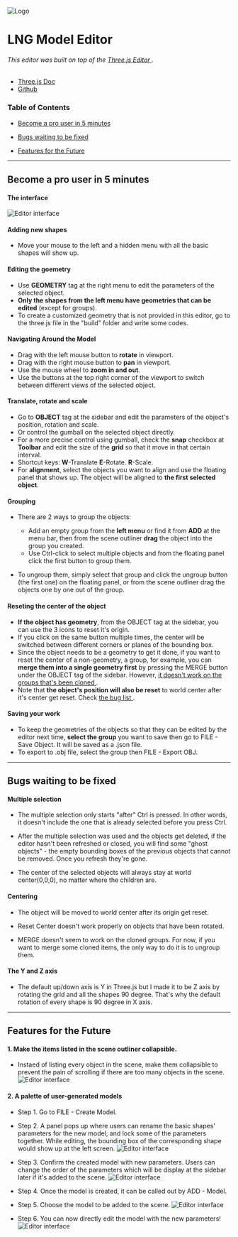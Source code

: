 ![Logo](https://github.com/ni647pei/model-editor/editor/images/logo/favicons/android-chrome-192x192.png)

# LNG Model Editor

###### This editor was built on top of the [ Three.js Editor ](https://threejs.org/editor/). 

* [ Three.js Doc ](https://threejs.org/docs/)
* [ Github ](https://github.com/mrdoob/three.js)

### Table of Contents
- [ Become a pro user in 5 minutes ](#become-a-pro-user-in-5-minutes)

- [ Bugs waiting to be fixed ](#bugs-waiting-to-be-fixed)

- [ Features for the Future ](#features-for-the-future)

***

## Become a pro user in 5 minutes 

#### The interface 
![Editor interface](https://bytebucket.org/woodsideproject/3dmodeleditor/raw/aeb28b8aeb1f30cbc3a2aac7c1bfb200592a1769/screen.jpg?token=048f5651e032860a4427017c1dbef05a71f51fb4)

#### Adding new shapes
* Move your mouse to the left and a hidden menu with all the basic shapes will show up. 

#### Editing the goemetry
* Use **GEOMETRY** tag at the right menu to edit the parameters of the selected object.
* **Only the shapes from the left menu have geometries that can be edited** (except for groups).
* To create a customized geometry that is not provided in this editor, go to the three.js file in the "build" folder and write some codes.

#### Navigating Around the Model 
* Drag with the left mouse button to **rotate** in viewport.
* Drag with the right mouse button to **pan** in viewport.
* Use the mouse wheel to **zoom in and out**.
* Use the buttons at the top right corner of the viewport to switch between different views of the selected object.

#### Translate, rotate and scale 
* Go to **OBJECT** tag at the sidebar and edit the parameters of the object's position, rotation and scale.
* Or control the gumball on the selected object directly. 
* For a more precise control using gumball, check the **snap** checkbox at **Toolbar** and edit the size of the **grid** so that it move in that certain interval.
* Shortcut keys: **W**-Translate  **E**-Rotate. **R**-Scale.
* For **alignment**, select the objects you want to align and use the floating panel that shows up. The object will be aligned to **the first selected object**.

#### Grouping 
* There are 2 ways to group the objects:  
    * Add an empty group from the **left menu** or find it from **ADD** at the menu bar, then from the scene outliner **drag** the object into the group you created.
    * Use Ctrl-click to select multiple objects and from the floating panel click the first button to group them.  

* To ungroup them, simply select that group and click the ungroup button (the first one) on the floating panel, or from the scene outliner drag the objects one by one out of the group.

#### Reseting the center of the object 
* **If the object has geometry**, from the OBJECT tag at the sidebar, you can use the 3 icons to reset it's origin.
* If you click on the same button multiple times, the center will be switched between different corners or planes of the bounding box.
* Since the object needs to be a geometry to get it done, if you want to reset the center of a non-geometry, a group, for example, you can **merge them into a single geometry first** by pressing the MERGE button under the OBJECT tag of the sidebar. However, [ it doesn't work on the groups that's been cloned ](https://bytebucket.org/woodsideproject/3dmodeleditor/overview#markdown-header-centering).
* Note that **the object's position will also be reset** to world center after it's center get reset. Check [ the bug list ](https://bytebucket.org/woodsideproject/3dmodeleditor/overview#markdown-header-multiple-selection).


#### Saving your work
* To keep the geometries of the objects so that they can be edited by the editor next time, **select the group** you want to save then go to FILE - Save Object. It will be saved as a .json file. 
* To export to .obj file, select the group then FILE - Export OBJ.

***
## Bugs waiting to be fixed

#### Multiple selection 
- The multiple selection only starts "after" Ctrl is pressed. In other words, it doesn't include the one that is already selected before you press Ctrl.

- After the multiple selection was used and the objects get deleted, if the editor hasn't been refreshed or closed, you will find some  "ghost objects" - the empty bounding boxes of the previous objects that cannot be removed. Once you refresh they're gone.

- The center of the selected objects will always stay at world center(0,0,0), no matter where the children are.


#### Centering 
- The object will be moved to world center after its origin get reset.

- Reset Center doesn't work properly on objects that have been rotated.

- MERGE doesn't seem to work on the cloned groups. For now, if you want to merge some cloned items, the only way to do it is to ungroup them.

#### The Y and Z axis
- The default up/down axis is Y in Three.js but I made it to be Z axis by rotating the grid and all the shapes 90 degree. That's why the default rotation of every shape is 90 degree in X axis.

***

## Features for the Future
#### 1. Make the items listed in the scene outliner collapsible. 
- Instaed of listing every object in the scene, make them collapsible to prevent the pain of scrolling if there are too many objects in the scene.
![Editor interface](https://bytebucket.org/woodsideproject/3dmodeleditor/raw/01f0401979b8949a1c7cebf951bc49a8ae37ab27/future/collapsible%20example.jpg?token=016f2ff87b73769c1b7ce5e29fb99c92e3c66899)

#### 2. A palette of user-generated models
- Step 1. Go to FILE - Create Model.
- Step 2. A panel pops up where users can rename the basic shapes' parameters for the new model, and lock some of the parameters together. While editing, the bounding box of the corresponding shape would show up at the left screen.
![Editor interface](https://bytebucket.org/woodsideproject/3dmodeleditor/raw/94a626f769b7d04cc0eb02ae0846e065aa8d44d2/future/resources/create_model.png?token=8875bebec5996e161c466b4164886ebb01166940)

- Step 3. Confirm the created model with new parameters. Users can change the order of the parameters which will be display at the sidebar later if it's added to the scene.
![Editor interface](https://bytebucket.org/woodsideproject/3dmodeleditor/raw/94a626f769b7d04cc0eb02ae0846e065aa8d44d2/future/resources/create_model_confirm.png?token=466acb1c7b293575b7d5e84413d65cab0e180d54)

- Step 4. Once the model is created, it can be called out by ADD - Model.

- Step 5. Choose the model to be added to the scene.
![Editor interface](https://bytebucket.org/woodsideproject/3dmodeleditor/raw/94a626f769b7d04cc0eb02ae0846e065aa8d44d2/future/resources/Add_model.png?token=7cdc7c09c10ed97124aacf2176e02fc83851695d)

- Step 6. You can now directly edit the model with the new parameters!
![Editor interface](https://bytebucket.org/woodsideproject/3dmodeleditor/raw/01f0401979b8949a1c7cebf951bc49a8ae37ab27/future/new%20parameters.jpg?token=0bc3cc3466d05a2adc1e88ff27e39ee2dca48bfb)
